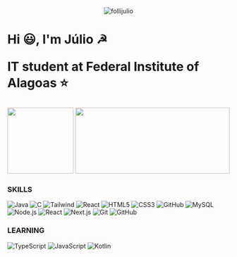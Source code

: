 <main>
    <div id="TOP">
        <div align="center">
            <img src="https://komarev.com/ghpvc/?username=follijulio&label=Visitas%20&color=0e75b6&style=flat" alt="follijulio" />
        </div>
        <h1>
            <p>
                Hi 😃, I'm Júlio ☭
            </p>
            <p>
                IT student at Federal Institute of Alagoas ⭐
            </p>
        </h1>
    </div>
    <div align="left">
        <img height="150em" src="https://github-readme-stats.vercel.app/api?username=FOLLIJULIO&show_icons=true&theme=dark&include_all_commits=true&count_private=true"/>
        <img height="150em" width="350em" src="https://github-readme-stats.vercel.app/api/top-langs/?username=FOLLIJULIO&layout=compact&langs_count=7&theme=dark"/>
    </div>
    <div>
        <div align="left">
            <h3>SKILLS</h3>
<img alt="Java" src="https://img.shields.io/badge/Java-F74141?style=for-the-badge&logo=Java">
            <img alt="C" src="https://img.shields.io/badge/C-00599C?style=for-the-badge&logo=c&logoColor=white">
<img alt="Tailwind" src="https://img.shields.io/badge/Tailwind_CSS-38B2AC?style=for-the-badge&logo=tailwind-css&logoColor=white">
<img alt="React" src="https://img.shields.io/badge/React-191920?style=for-the-badge&logoColor=61DBFB&logo=React">
<img alt="HTML5" src="https://img.shields.io/badge/html5%20-%23E34F26.svg?&style=for-the-badge&logo=html5&logoColor=white">
<img alt="CSS3" src="https://img.shields.io/badge/css3%20-%231572B6.svg?&style=for-the-badge&logo=css3&logoColor=white">
<img alt="GitHub" src="https://img.shields.io/badge/github%20-%23121011.svg?&style=for-the-badge&logo=github&logoColor=white&color=283238">
<img alt="MySQL" src="https://img.shields.io/badge/MySQL-1D4A65?style=for-the-badge&logoColor=white&logo=MySQL">
<img alt="Node.js" src="https://img.shields.io/badge/Node.js-339933?style=for-the-badge&logo=nodedotjs&logoColor=white">
<img alt="React" src="https://img.shields.io/badge/React-20232A?style=for-the-badge&logo=react&logoColor=61DAFB">
<img alt="Next.js" src="https://img.shields.io/badge/Next.js-000000?style=for-the-badge&logo=Next.js&logoColor=fff">
<img alt="Git" src="https://img.shields.io/badge/git%20-%23F05033.svg?&style=for-the-badge&logo=git&logoColor=white&Color=c95410">
<img alt="GitHub" src="https://img.shields.io/badge/github%20-%23121011.svg?&style=for-the-badge&logo=github&logoColor=white&color=283238">
        </div>
        <div>
            <h3>LEARNING</h3>
<img alt="TypeScript" src="https://img.shields.io/badge/TypeScript-007ACC?style=for-the-badge&logo=typescript&logoColor=white">
<img alt="JavaScript" src="https://img.shields.io/badge/JavaScript-F7DF1E?style=for-the-badge&logo=javascript&logoColor=black">
<img alt="Kotlin" src="https://img.shields.io/badge/Kotlin-191920?style=for-the-badge&logoColor=9400D31&logo=Kotlin">
        </div>
    </div>
</main>

